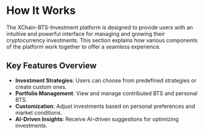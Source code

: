 # How It Works

The XChain-BTS-Investment platform is designed to provide users with an intuitive and powerful interface for managing and growing their cryptocurrency investments. This section explains how various components of the platform work together to offer a seamless experience.

## Key Features Overview
- **Investment Strategies**: Users can choose from predefined strategies or create custom ones.
- **Portfolio Management**: View and manage contributed BTS and personal BTS.
- **Customization**: Adjust investments based on personal preferences and market conditions.
- **AI-Driven Insights**: Receive AI-driven suggestions for optimizing investments.
